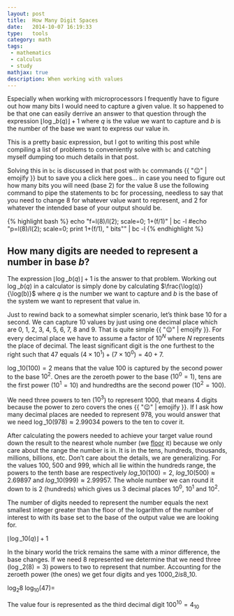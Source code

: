 ```yaml
---
layout: post
title:  How Many Digit Spaces
date:   2014-10-07 16:19:33
type:   tools
category: math
tags:
 - mathematics
 - calculus
 - study
mathjax: true
description: When working with values
---
```

Especially when working with microprocessors I frequently have to figure out
how many bits I would need to capture a given value. It so happened to be
that one can easily derrive an answer to that question through the expression
$\lfloor \log\_{b}(q) \rfloor + 1$ where $q$ is the value we want to capture 
and $b$ is the number of the base we want to express our value in.


This is a pretty basic expression, but I got to writing this post while 
compiling a list of problems to conveniently solve with ``bc`` and catching 
myself dumping too much details in that post.

Solving this in `bc` is discussed in that post with `bc` commands 
{{ ":wink:" | emojify }} but to save you a click here goes&hellip; in case you
need to figure out how many bits you will need (base 2) for the value $8$ use
the following command to pipe the statements to bc for processing, needless to
say that you need to change $8$ for whatever value want to represent, and
$2$ for whatever the intended base of your output should be.

{% highlight bash %}
echo "f=l(8)/l(2); scale=0; 1+(f/1)" | bc -l
#echo "p=l(8)/l(2); scale=0; print 1+(f/1), \" bits\"" | bc -l
{% endhighlight %}

## How many digits are needed to represent a number in base $b$?
The expression $\lfloor \log\_{b}(q) \rfloor + 1$ is the answer to that 
problem. Working out $\log\_{b}(q)$ in a calculator is simply done by 
calculating $\frac{\log(q)}{\log(b)}$ where $q$ is the number we want to 
capture and $b$ is the base of the system we want to represent that value in.


Just to rewind back to a somewhat simpler scenario, let&rsquo;s think base $10$
for a second. We can capture 10 values by just using one decimal place which 
are $0$, $1$, $2$, $3$, $4$, $5$, $6$, $7$, $8$ and $9$.
That is quite simple {{ ":wink:" | emojify }}. For every decimal place we have
to assume a factor of $10^{N}$ where $N$ represents the place of decimal. The
least significant digit is the one furthest to the right such that $47$ 
equals $(4\times 10^{1})+(7\times 10^{0}) = 40 + 7$.

$\log\_{10}(100) = 2$ means that the value $100$ is captured by the second power
to the base $10^2$. Ones are the zeroeth power to the base ($10^0=1$), tens are
the first power ($10^1=10$) and hundredths are the second power ($10^2=100$).

We need three powers to ten ($10^3$) to represent $1000$, that means 4 
digits because the power to zero covers the ones {{ ":wink:" | emojify }}.
If I ask how many decimal places are needed to represent $978$, you would
answer that we need $\log\_{10}(978) \approx 2.99034$ powers to the ten to
cover it.

After calculating the powers needed to achieve your target value round down
the result to the nearest whole number (we [floor][floorceiling] it) because
we only care about the range the number is in. It is in the tens, hundreds,
thousands, millions, billions, etc. Don&rsquo;t care about the details, we are 
generalizing. For the values $100$, $500$ and $999$, which all lie within the 
hundreds range, the powers to the tenth base are respectively 
$log\_{10}(100) = 2$,
$log\_{10}(500) \approx 2.69897$ and 
$log\_{10}(999) \approx 2.99957$.
The whole number we can round it down to is $2$ (hundreds) which gives us 3
decimal places $10^0$, $10^1$ and $10^2$.

The number of digits needed to represent the number equals the next smallest
integer greater than the floor of the logarithm of the number of interest to
with its base set to the base of the output value we are looking for.

$\lfloor \log\_{10}(q) \rfloor + 1$

In the binary world the trick remains the same with a minor difference, the
base changes. If we need 8 represented we determine that we need 
three ($\log\_{2}(8) = 3$) powers to two to represent that number. Accounting
for the zeroeth power (the ones) we get four digits and yes 
$1000\_{2} is 8\_{10}$.

$\log_{2}{8}$ 
$\log_{10}(47) = _{}$

The value four is represented as the third decimal digit $100^{10} = 4_{10}$

[bc-writeup]: http://www.basicallytech.com/blog/?/archives/23-command-line-calculations-using-bc.html
[bc]: http://www.gnu.org/software/bc/
[floorceiling]: http://en.wikipedia.org/wiki/Floor_and_ceiling_functions
